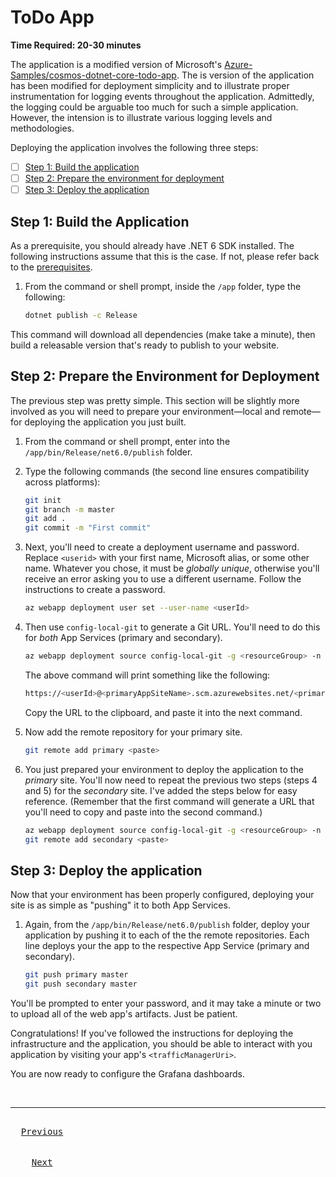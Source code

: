 # ToDo App
<!-- markdownlint-disable-next-line MD036 -->
**Time Required: 20-30 minutes**

The application is a modified version of Microsoft's [Azure-Samples/cosmos-dotnet-core-todo-app](https://github.com/Azure-Samples/cosmos-dotnet-core-todo-app). The is version of the application has been modified for deployment simplicity and to illustrate proper instrumentation for logging events throughout the application. Admittedly, the logging could be arguable too much for such a simple application. However, the intension is to illustrate various logging levels and methodologies.

Deploying the application involves the following three steps:

- [ ] [Step 1: Build the application](#step-1-build-the-application)
- [ ] [Step 2: Prepare the environment for deployment](#step-2-prepare-the-environment-for-deployment)
- [ ] [Step 3: Deploy the application](#step-3-deploy-the-application)

## Step 1: Build the Application

As a prerequisite, you should already have .NET 6 SDK installed. The following instructions assume that this is the case. If not, please refer back to the [prerequisites](../README.md#prerequisites).

1. From the command or shell prompt, inside the `/app` folder, type the following:

   ```bash
   dotnet publish -c Release
   ```

This command will download all dependencies (make take a minute), then build a releasable version that's ready to publish to your website.

## Step 2: Prepare the Environment for Deployment

The previous step was pretty simple. This section will be slightly more involved as you will need to prepare your environment&mdash;local and remote&mdash;for deploying the application you just built.

1. From the command or shell prompt, enter into the `/app/bin/Release/net6.0/publish` folder.
2. Type the following commands (the second line ensures compatibility across platforms):  

   ```bash
   git init
   git branch -m master
   git add .
   git commit -m "First commit"
   ```

3. Next, you'll need to create a deployment username and password. Replace `<userid>` with your first name, Microsoft alias, or some other name. Whatever you chose, it must be _globally unique_, otherwise you'll receive an error asking you to use a different username.  Follow the instructions to create a password.

   ```bash
   az webapp deployment user set --user-name <userId>
   ```

4. Then use `config-local-git` to generate a Git URL. You'll need to do this for _both_ App Services (primary and secondary).

   ```bash
   az webapp deployment source config-local-git -g <resourceGroup> -n <primaryAppSiteName> --out tsv
   ```

   The above command will print something like the following:

   ```bash
   https://<userId>@<primaryAppSiteName>.scm.azurewebsites.net/<primaryAppSiteName>.git
   ```

   Copy the URL to the clipboard, and paste it into the next command.

5. Now add the remote repository for your primary site.

   ```bash
   git remote add primary <paste>
   ```

6. You just prepared your environment to deploy the application to the _primary_ site. You'll now need to repeat the previous two steps (steps 4 and 5) for the _secondary_ site. I've added the steps below for easy reference. (Remember that the first command will generate a URL that you'll need to copy and paste into the second command.)

   ```bash
   az webapp deployment source config-local-git -g <resourceGroup> -n <secondaryAppSiteName> --out tsv
   git remote add secondary <paste>
   ```

## Step 3: Deploy the application

Now that your environment has been properly configured, deploying your site is as simple as "pushing" it to both App Services.

1. Again, from the `/app/bin/Release/net6.0/publish` folder, deploy your application by pushing it to each of the the remote repositories. Each line deploys your the app to the respective App Service (primary and secondary).

   ```bash
   git push primary master
   git push secondary master
   ```

You'll be prompted to enter your password, and it may take a minute or two to upload all of the web app's artifacts. Just be patient.

Congratulations! If you've followed the instructions for deploying the infrastructure and the application, you should be able to interact with you application by visiting your app's `<trafficManagerUri>`.

You are now ready to configure the Grafana dashboards.

<!-- markdownlint-disable MD033 MD042-->
<br />
<hr />

<kbd><br />&nbsp; [Previous][PrevLink] &nbsp;<br /><br /></kbd> &nbsp;&nbsp;&nbsp;&nbsp;&nbsp;
<kbd><br />&nbsp;&nbsp;&nbsp; [Next][NextLink] &nbsp;&nbsp;&nbsp;<br /><br /></kbd>

[PrevLink]: ../infra/README.md
[NextLink]: ../dashboards/README.md
